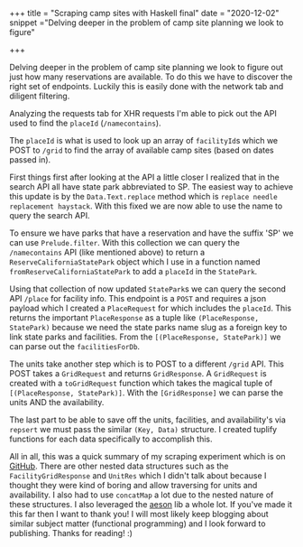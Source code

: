 +++
title = "Scraping camp sites with Haskell final"
date = "2020-12-02"
snippet ="Delving deeper in the problem of camp site planning we look to figure"

+++

Delving deeper in the problem of camp site planning we look to figure out just how many reservations are available.  To do this we have to discover the right set of endpoints.  Luckily this is easily done with the network tab and diligent filtering.

Analyzing the requests tab for XHR requests I'm able to pick out the API used to find the `placeId` (`/namecontains`).

The `placeId` is what is used to look up an array of `facilityId`s  which we POST to `/grid` to find the array of available camp sites (based on dates passed in).

First things first after looking at the API a little closer I realized that in the search API all have state park abbreviated to SP.  The easiest way to achieve this update is by the `Data.Text.replace` method which is `replace needle replacement haystack`.  With this fixed we are now able to use the name to query the search API.

To ensure we have parks that have a reservation and have the suffix 'SP' we can use `Prelude.filter`.  With this collection we can query the `/namecontains` API (like mentioned above) to return a `ReserveCaliforniaStatePark` object which I use in a function named `fromReserveCaliforniaStatePark` to add a `placeId` in the `StatePark`.

Using that collection of now updated `StatePark`s we can query the second API `/place` for facility info.  This endpoint is a `POST` and requires a json payload which I created a `PlaceRequest` for which includes the `placeId`.  This returns the important `PlaceResponse` as a tuple like `(PlaceResponse, StatePark)` because we need the state parks name slug as a foreign key to link state parks and facilities.  From the `[(PlaceResponse, StatePark)]` we can parse out the `facilitiesForDb`.

The units take another step which is to POST to a different `/grid` API.  This POST takes a `GridRequest` and returns `GridResponse`.  A `GridRequest` is created with a `toGridRequest` function which takes the magical tuple of `[(PlaceResponse, StatePark)]`.  With the `[GridResponse]` we can parse the units AND the availability.

The last part to be able to save off the units, facilities, and availability's via `repsert` we must pass the similar `(Key, Data)` structure.  I created tuplify functions for each data specifically to accomplish this.

All in all, this was a quick summary of my scraping experiment which is on <a href='https://github.com/trodrigu/camp-notify'>GitHub</a>.  There are other nested data structures such as the `FacilityGridResponse` and `UnitRes` which I didn't talk about because I thought they were kind of boring and allow traversing for units and availability.  I also had to use `concatMap` a lot due to the nested nature of these structures.  I also leveraged the [aeson](https://hackage.haskell.org/package/aeson-1.5.4.1/docs/Data-Aeson.html) lib a whole lot.  If you've made it this far then I want to thank you!  I will most likely keep blogging about similar subject matter (functional programming) and I look forward to publishing.  Thanks for reading! :)
